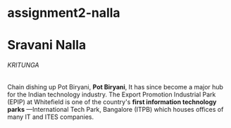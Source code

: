 # assignment2-nalla

# Sravani Nalla

###### KRITUNGA

 Chain dishing up Pot Biryani, **Pot Biryani**, It has since become a major hub for the Indian technology industry. The Export Promotion Industrial Park (EPIP) at Whitefield is one of the country's **first information technology parks** —International Tech Park, Bangalore (ITPB) which houses offices of many IT and ITES companies.